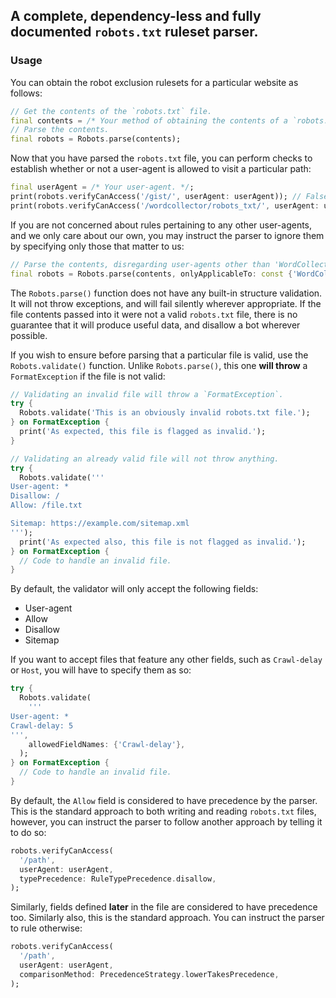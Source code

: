 ## A complete, dependency-less and fully documented `robots.txt` ruleset parser.

### Usage

You can obtain the robot exclusion rulesets for a particular website as follows:

```dart
// Get the contents of the `robots.txt` file.
final contents = /* Your method of obtaining the contents of a `robots.txt` file. */;
// Parse the contents.
final robots = Robots.parse(contents);
```

Now that you have parsed the `robots.txt` file, you can perform checks to
establish whether or not a user-agent is allowed to visit a particular path:

```dart
final userAgent = /* Your user-agent. */;
print(robots.verifyCanAccess('/gist/', userAgent: userAgent)); // False
print(robots.verifyCanAccess('/wordcollector/robots_txt/', userAgent: userAgent)); // True
```

If you are not concerned about rules pertaining to any other user-agents, and we
only care about our own, you may instruct the parser to ignore them by
specifying only those that matter to us:

```dart
// Parse the contents, disregarding user-agents other than 'WordCollector'.
final robots = Robots.parse(contents, onlyApplicableTo: const {'WordCollector'});
```

The `Robots.parse()` function does not have any built-in structure validation.
It will not throw exceptions, and will fail silently wherever appropriate. If
the file contents passed into it were not a valid `robots.txt` file, there is no
guarantee that it will produce useful data, and disallow a bot wherever
possible.

If you wish to ensure before parsing that a particular file is valid, use the
`Robots.validate()` function. Unlike `Robots.parse()`, this one **will throw** a
`FormatException` if the file is not valid:

```dart
// Validating an invalid file will throw a `FormatException`.
try {
  Robots.validate('This is an obviously invalid robots.txt file.');
} on FormatException {
  print('As expected, this file is flagged as invalid.');
}

// Validating an already valid file will not throw anything.
try {
  Robots.validate('''
User-agent: *
Disallow: /
Allow: /file.txt

Sitemap: https://example.com/sitemap.xml
''');
  print('As expected also, this file is not flagged as invalid.');
} on FormatException {
  // Code to handle an invalid file.
}
```

By default, the validator will only accept the following fields:

- User-agent
- Allow
- Disallow
- Sitemap

If you want to accept files that feature any other fields, such as `Crawl-delay`
or `Host`, you will have to specify them as so:

```dart
try {
  Robots.validate(
    '''
User-agent: *
Crawl-delay: 5
''',
    allowedFieldNames: {'Crawl-delay'},
  );
} on FormatException {
  // Code to handle an invalid file.
}
```

By default, the `Allow` field is considered to have precedence by the parser.
This is the standard approach to both writing and reading `robots.txt` files,
however, you can instruct the parser to follow another approach by telling it to
do so:

```dart
robots.verifyCanAccess(
  '/path', 
  userAgent: userAgent, 
  typePrecedence: RuleTypePrecedence.disallow,
);
```

Similarly, fields defined **later** in the file are considered to have
precedence too. Similarly also, this is the standard approach. You can instruct
the parser to rule otherwise:

```dart
robots.verifyCanAccess(
  '/path',
  userAgent: userAgent,
  comparisonMethod: PrecedenceStrategy.lowerTakesPrecedence,
);
```
